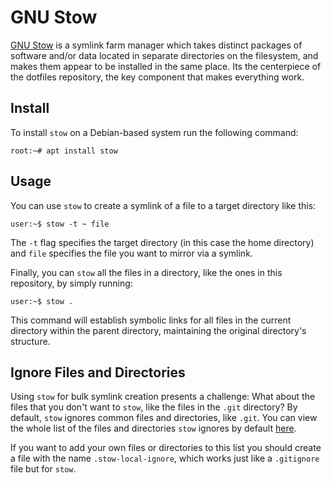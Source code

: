 # GNU Stow

[GNU Stow](https://www.gnu.org/software/stow/) is a symlink farm manager which takes distinct
packages of software and/or data located in separate directories on the filesystem, and makes them
appear to be installed in the same place. Its the centerpiece of the dotfiles repository, the key
component that makes everything work.

## Install

To install `stow` on a Debian-based system run the following command:

```console
root:~# apt install stow
```

## Usage

You can use `stow` to create a symlink of a file to a target directory like this:

```console
user:~$ stow -t ~ file
```

The `-t` flag specifies the target directory (in this case the home directory) and `file` specifies
the file you want to mirror via a symlink.

Finally, you can `stow` all the files in a directory, like the ones in this repository, by simply
running:

```console
user:~$ stow .
```

This command will establish symbolic links for all files in the current directory
within the parent directory, maintaining the original directory's structure.

## Ignore Files and Directories

Using `stow` for bulk symlink creation presents a challenge: What about the files that you don't
want to `stow`, like the files in the `.git` directory? By default, `stow` ignores common files and
directories, like `.git`. You can view the whole list of the files and directories `stow` ignores by
default [here](https://www.gnu.org/software/stow/manual/html_node/Types-And-Syntax-Of-Ignore-Lists.html).

If you want to add your own files or directories to this list you should create a file with the name
`.stow-local-ignore`, which works just like a `.gitignore` file but for `stow`.

